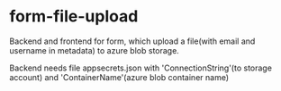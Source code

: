 # form-file-upload
Backend and frontend for form, which upload a file(with email and username in metadata) to azure blob storage.

Backend needs file appsecrets.json with 'ConnectionString'(to storage account) and 'ContainerName'(azure blob container name)
